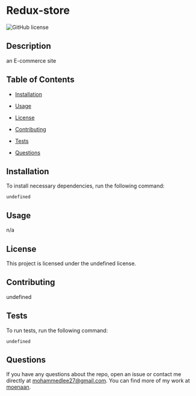 # Redux-store 
![GitHub license](https://img.shields.io/badge/license-undefined-blue.svg)

## Description

an E-commerce site

## Table of Contents 

* [Installation](#installation)

* [Usage](#usage)

* [License](#license)

* [Contributing](#contributing)

* [Tests](#tests)

* [Questions](#questions)

## Installation

To install necessary dependencies, run the following command:

```
undefined
```

## Usage

n/a

## License

This project is licensed under the undefined license.
  
## Contributing

undefined

## Tests

To run tests, run the following command:

```
undefined
```

## Questions

If you have any questions about the repo, open an issue or contact me directly at mohammedlee27@gmail.com. You can find more of my work at [moenaan](https://github.com/moenaan/).
